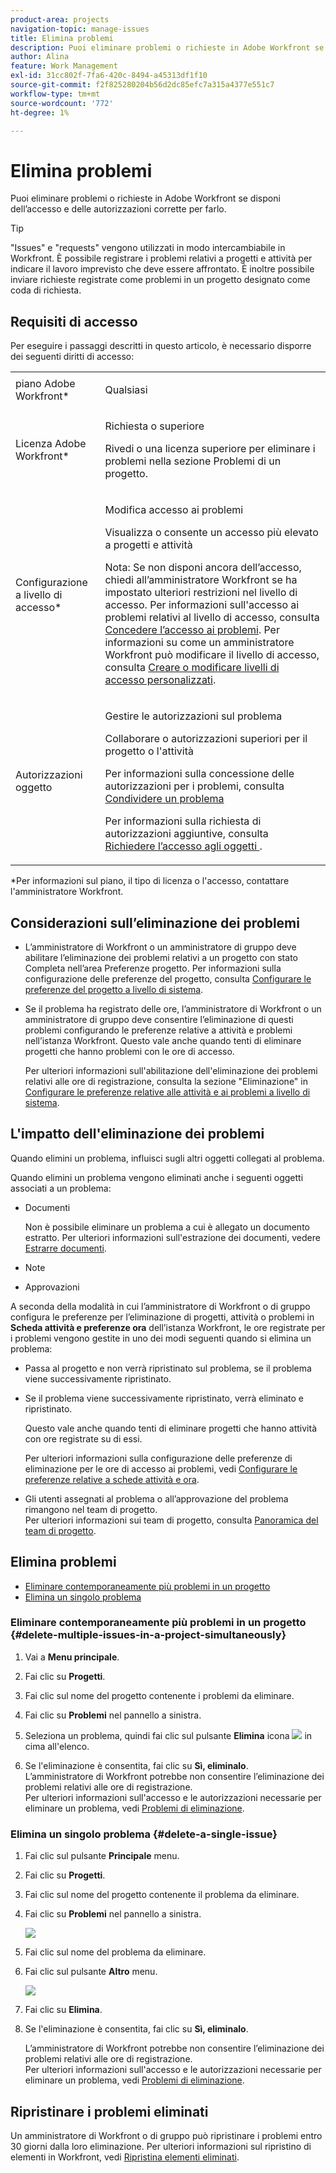 ```yaml
---
product-area: projects
navigation-topic: manage-issues
title: Elimina problemi
description: Puoi eliminare problemi o richieste in Adobe Workfront se disponi dell’accesso e delle autorizzazioni corrette per farlo.
author: Alina
feature: Work Management
exl-id: 31cc802f-7fa6-420c-8494-a45313df1f10
source-git-commit: f2f825280204b56d2dc85efc7a315a4377e551c7
workflow-type: tm+mt
source-wordcount: '772'
ht-degree: 1%

---
```


# Elimina problemi

Puoi eliminare problemi o richieste in Adobe Workfront se disponi dell’accesso e delle autorizzazioni corrette per farlo.

>[!TIP]
>
>&quot;Issues&quot; e &quot;requests&quot; vengono utilizzati in modo intercambiabile in Workfront. È possibile registrare i problemi relativi a progetti e attività per indicare il lavoro imprevisto che deve essere affrontato. È inoltre possibile inviare richieste registrate come problemi in un progetto designato come coda di richiesta.

## Requisiti di accesso

Per eseguire i passaggi descritti in questo articolo, è necessario disporre dei seguenti diritti di accesso:

<table style="table-layout:auto"> 
 <col> 
 <col> 
 <tbody> 
  <tr> 
   <td role="rowheader">piano Adobe Workfront*</td> 
   <td> <p>Qualsiasi</p> </td> 
  </tr> 
  <tr> 
   <td role="rowheader">Licenza Adobe Workfront*</td> 
   <td> <p>Richiesta o superiore</p> <p>Rivedi o una licenza superiore per eliminare i problemi nella sezione Problemi di un progetto.</p> </td> 
  </tr> 
  <tr> 
   <td role="rowheader">Configurazione a livello di accesso*</td> 
   <td> <p>Modifica accesso ai problemi</p> <p>Visualizza o consente un accesso più elevato a progetti e attività</p> <p>Nota: Se non disponi ancora dell’accesso, chiedi all’amministratore Workfront se ha impostato ulteriori restrizioni nel livello di accesso. Per informazioni sull'accesso ai problemi relativi al livello di accesso, consulta <a href="../../../administration-and-setup/add-users/configure-and-grant-access/grant-access-issues.md" class="MCXref xref">Concedere l’accesso ai problemi</a>. Per informazioni su come un amministratore Workfront può modificare il livello di accesso, consulta <a href="../../../administration-and-setup/add-users/configure-and-grant-access/create-modify-access-levels.md" class="MCXref xref">Creare o modificare livelli di accesso personalizzati</a>. </p> </td> 
  </tr> 
  <tr> 
   <td role="rowheader">Autorizzazioni oggetto</td> 
   <td> <p>Gestire le autorizzazioni sul problema</p> <p>Collaborare o autorizzazioni superiori per il progetto o l'attività</p> <p> Per informazioni sulla concessione delle autorizzazioni per i problemi, consulta <a href="../../../workfront-basics/grant-and-request-access-to-objects/share-an-issue.md" class="MCXref xref">Condividere un problema </a></p> <p>Per informazioni sulla richiesta di autorizzazioni aggiuntive, consulta <a href="../../../workfront-basics/grant-and-request-access-to-objects/request-access.md" class="MCXref xref">Richiedere l’accesso agli oggetti </a>.</p> </td> 
  </tr> 
 </tbody> 
</table>

&#42;Per informazioni sul piano, il tipo di licenza o l&#39;accesso, contattare l&#39;amministratore Workfront.

## Considerazioni sull’eliminazione dei problemi

* L’amministratore di Workfront o un amministratore di gruppo deve abilitare l’eliminazione dei problemi relativi a un progetto con stato Completa nell’area Preferenze progetto. Per informazioni sulla configurazione delle preferenze del progetto, consulta [Configurare le preferenze del progetto a livello di sistema](../../../administration-and-setup/set-up-workfront/configure-system-defaults/set-project-preferences.md).

* Se il problema ha registrato delle ore, l’amministratore di Workfront o un amministratore di gruppo deve consentire l’eliminazione di questi problemi configurando le preferenze relative a attività e problemi nell’istanza Workfront. Questo vale anche quando tenti di eliminare progetti che hanno problemi con le ore di accesso.

   <!--
  <MadCap:conditionalText data-mc-conditions="QuicksilverOrClassic.Draft mode">
  <span data-mc-conditions="QuicksilverOrClassic.Quicksilver">(this is not possible in classic)</span>
  </MadCap:conditionalText>
  -->

   Per ulteriori informazioni sull&#39;abilitazione dell&#39;eliminazione dei problemi relativi alle ore di registrazione, consulta la sezione &quot;Eliminazione&quot; in [Configurare le preferenze relative alle attività e ai problemi a livello di sistema](../../../administration-and-setup/set-up-workfront/configure-system-defaults/set-task-issue-preferences.md).

## L&#39;impatto dell&#39;eliminazione dei problemi

Quando elimini un problema, influisci sugli altri oggetti collegati al problema.

Quando elimini un problema vengono eliminati anche i seguenti oggetti associati a un problema:

* Documenti

   Non è possibile eliminare un problema a cui è allegato un documento estratto. Per ulteriori informazioni sull&#39;estrazione dei documenti, vedere [Estrarre documenti](../../../documents/managing-documents/check-out-documents.md).

* Note
* Approvazioni

A seconda della modalità in cui l’amministratore di Workfront o di gruppo configura le preferenze per l’eliminazione di progetti, attività o problemi in **Scheda attività e preferenze ora** dell’istanza Workfront, le ore registrate per i problemi vengono gestite in uno dei modi seguenti quando si elimina un problema:

* Passa al progetto e non verrà ripristinato sul problema, se il problema viene successivamente ripristinato.
* Se il problema viene successivamente ripristinato, verrà eliminato e ripristinato.

   Questo vale anche quando tenti di eliminare progetti che hanno attività con ore registrate su di essi.

   <!--
  <MadCap:conditionalText data-mc-conditions="QuicksilverOrClassic.Draft mode">
  <span data-mc-conditions="QuicksilverOrClassic.Quicksilver">(this is not possible in classic)</span>
  </MadCap:conditionalText>
  -->

   Per ulteriori informazioni sulla configurazione delle preferenze di eliminazione per le ore di accesso ai problemi, vedi [Configurare le preferenze relative a schede attività e ora](../../../administration-and-setup/set-up-workfront/configure-timesheets-schedules/timesheet-and-hour-preferences.md).

* Gli utenti assegnati al problema o all’approvazione del problema rimangono nel team di progetto.\
   Per ulteriori informazioni sui team di progetto, consulta [Panoramica del team di progetto](../../../manage-work/projects/planning-a-project/project-team-overview.md).

## Elimina problemi

* [Eliminare contemporaneamente più problemi in un progetto](#delete-multiple-issues-in-a-project-simultaneously)
* [Elimina un singolo problema](#delete-a-single-issue)

### Eliminare contemporaneamente più problemi in un progetto  {#delete-multiple-issues-in-a-project-simultaneously}

1. Vai a **Menu principale**.
1. Fai clic su **Progetti**.
1. Fai clic sul nome del progetto contenente i problemi da eliminare.
1. Fai clic su **Problemi** nel pannello a sinistra.
1. Seleziona un problema, quindi fai clic sul pulsante **Elimina** icona ![](assets/delete.png) in cima all&#39;elenco.

1. Se l&#39;eliminazione è consentita, fai clic su **Sì, eliminalo**.\
   L’amministratore di Workfront potrebbe non consentire l’eliminazione dei problemi relativi alle ore di registrazione.\
   Per ulteriori informazioni sull&#39;accesso e le autorizzazioni necessarie per eliminare un problema, vedi [Problemi di eliminazione](#access-and-permissions-needed).

### Elimina un singolo problema {#delete-a-single-issue}

1. Fai clic sul pulsante **Principale** menu.
1. Fai clic su **Progetti**.
1. Fai clic sul nome del progetto contenente il problema da eliminare.
1. Fai clic su **Problemi** nel pannello a sinistra.

   ![](assets/qs-issues-icon-highlighted-on-project-350x278.png)

1. Fai clic sul nome del problema da eliminare.
1. Fai clic sul pulsante **Altro** menu.

   ![](assets/qs-issue-more-menu-highlighted-350x469.png)

1. Fai clic su **Elimina**.
1. Se l&#39;eliminazione è consentita, fai clic su **Sì, eliminalo**.

   L’amministratore di Workfront potrebbe non consentire l’eliminazione dei problemi relativi alle ore di registrazione.\
   Per ulteriori informazioni sull&#39;accesso e le autorizzazioni necessarie per eliminare un problema, vedi [Problemi di eliminazione](#access-and-permissions-needed).

## Ripristinare i problemi eliminati

Un amministratore di Workfront o di gruppo può ripristinare i problemi entro 30 giorni dalla loro eliminazione. Per ulteriori informazioni sul ripristino di elementi in Workfront, vedi [Ripristina elementi eliminati](../../../administration-and-setup/manage-workfront/manage-deleted-items/restore-deleted-items.md).
